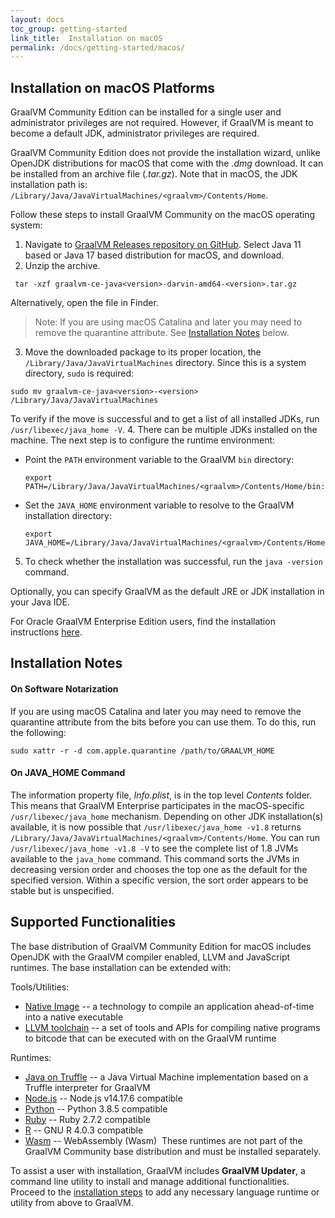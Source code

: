 ```yaml
---
layout: docs
toc_group: getting-started
link_title:  Installation on macOS
permalink: /docs/getting-started/macos/
---
```


## Installation on macOS Platforms

GraalVM Community Edition can be installed for a single user and administrator privileges are not required.
However, if GraalVM is meant to become a default JDK, administrator privileges are required.

GraalVM Community Edition does not provide the installation wizard, unlike OpenJDK distributions for macOS that come with the _.dmg_ download.
It can be installed from an archive file (_.tar.gz_).
Note that in macOS, the JDK installation path is: `/Library/Java/JavaVirtualMachines/<graalvm>/Contents/Home`.

Follow these steps to install GraalVM Community on the macOS operating system:

1. Navigate to [GraalVM Releases repository on GitHub](https://github.com/graalvm/graalvm-ce-builds/releases). Select Java 11 based or Java 17 based distribution for macOS, and download.
2. Unzip the archive.
  ```shell
   tar -xzf graalvm-ce-java<version>-darvin-amd64-<version>.tar.gz
  ```
  Alternatively, open the file in Finder.
  > Note: If you are using macOS Catalina and later you may need to remove the quarantine attribute. See [Installation Notes](#installation-notes) below.

3.  Move the downloaded package to its proper location, the `/Library/Java/JavaVirtualMachines` directory. Since this is a system directory, `sudo` is required:
  ```shell
  sudo mv graalvm-ce-java<version>-<version> /Library/Java/JavaVirtualMachines
  ```
To verify if the move is successful and to get a list of all installed JDKs, run `/usr/libexec/java_home -V`.
4. There can be multiple JDKs installed on the machine. The next step is to configure the runtime environment:
  - Point the `PATH` environment variable to the GraalVM `bin` directory:
    ```shell
    export PATH=/Library/Java/JavaVirtualMachines/<graalvm>/Contents/Home/bin:$PATH
    ```
  - Set the `JAVA_HOME` environment variable to resolve to the GraalVM installation directory:
    ```shell
    export JAVA_HOME=/Library/Java/JavaVirtualMachines/<graalvm>/Contents/Home
    ```
5. To check whether the installation was successful, run the `java -version` command.

Optionally, you can specify GraalVM as the default JRE or JDK installation in your Java IDE.

For Oracle GraalVM Enterprise Edition users, find the installation instructions [here](https://docs.oracle.com/en/graalvm/enterprise/21/docs/getting-started/installation-macos/).

## Installation Notes

#### On Software Notarization
If you are using macOS Catalina and later you may need to remove the quarantine attribute from the bits before you can use them.
To do this, run the following:
```shell
sudo xattr -r -d com.apple.quarantine /path/to/GRAALVM_HOME
```

#### On JAVA_HOME Command
The information property file, _Info.plist_, is in the top level _Contents_ folder.
This means that GraalVM Enterprise participates in the macOS-specific `/usr/libexec/java_home` mechanism. Depending on other JDK installation(s) available, it is now possible that `/usr/libexec/java_home -v1.8` returns `/Library/Java/JavaVirtualMachines/<graalvm>/Contents/Home`.
You can run `/usr/libexec/java_home -v1.8 -V` to see the complete list of 1.8 JVMs available to the `java_home` command. This command sorts the JVMs in decreasing version order and chooses the top one as the default for the specified version.
Within a specific version, the sort order appears to be stable but is unspecified.

## Supported Functionalities

The base distribution of GraalVM Community Edition for macOS includes OpenJDK with the GraalVM compiler enabled, LLVM and JavaScript runtimes.
The base installation can be extended with:

Tools/Utilities:
* [Native Image](../../reference-manual/native-image/README.md) -- a technology to compile an application ahead-of-time into a native executable
* [LLVM toolchain](../../reference-manual/llvm/Compiling.md#llvm-toolchain-for-compiling-cc) --  a set of tools and APIs for compiling native programs to bitcode that can be executed with on the GraalVM runtime

Runtimes:
* [Java on Truffle](../../reference-manual/java-on-truffle/README.md) -- a Java Virtual Machine implementation based on a Truffle interpreter for GraalVM
* [Node.js](../../reference-manual/js/README.md) -- Node.js v14.17.6 compatible
* [Python](../../reference-manual/python/README.md) -- Python 3.8.5 compatible
* [Ruby](../../reference-manual/ruby/README.md) -- Ruby 2.7.2 compatible
* [R](/../../reference-manual/r/README.md) -- GNU R 4.0.3 compatible
* [Wasm](../../reference-manual/wasm/README.md) -- WebAssembly (Wasm)
​
These runtimes are not part of the GraalVM Community base distribution and must be installed separately.

To assist a user with installation, GraalVM includes **GraalVM Updater**, a command line utility to install and manage additional functionalities.
Proceed to the [installation steps](../../reference-manual/graalvm-updater.md#component-installation) to add any necessary language runtime or utility from above to GraalVM.
